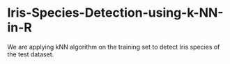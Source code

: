 # Iris-Species-Detection-using-k-NN-in-R
We are applying kNN algorithm on the training set to detect Iris species of the test dataset.
